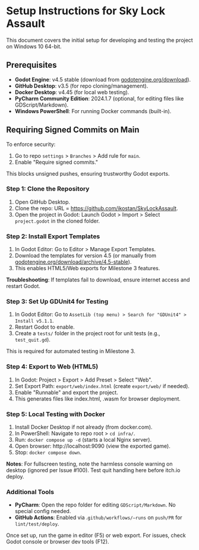 # Setup Instructions for Sky Lock Assault

This document covers the initial setup for developing and testing the project
on Windows 10 64-bit.

## Prerequisites
- **Godot Engine**: v4.5 stable (download from
  [godotengine.org/download](https://godotengine.org/download)).
- **GitHub Desktop**: v3.5 (for repo cloning/management).
- **Docker Desktop**: v4.45 (for local web testing).
- **PyCharm Community Edition**: 2024.1.7 (optional, for editing files
  like GDScript/Markdown).
- **Windows PowerShell**: For running Docker commands (built-in).

## Requiring Signed Commits on Main

To enforce security:

1. Go to repo `settings` > `Branches` > Add rule for `main`.
2. Enable "Require signed commits."

This blocks unsigned pushes, ensuring trustworthy Godot exports.


### Step 1: Clone the Repository

1. Open GitHub Desktop.
2. Clone the repo: URL = https://github.com/ikostan/SkyLockAssault.
3. Open the project in Godot: Launch Godot > Import > Select
   `project.godot` in the cloned folder.

### Step 2: Install Export Templates

1. In Godot Editor: Go to Editor > Manage Export Templates.
2. Download the templates for version 4.5 (or manually from
   [godotengine.org/download/archive/4.5-stable](https://godotengine.org/download/archive/4.5-stable/)).
3. This enables HTML5/Web exports for Milestone 3 features.

**Troubleshooting**: If templates fail to download, ensure internet access
and restart Godot.

### Step 3: Set Up GDUnit4 for Testing

1. In Godot Editor:
   Go to `AssetLib (top menu) > Search for "GDUnit4" > Install v5.1.1`.
2. Restart Godot to enable.
3. Create a `tests/` folder in the project root for unit tests
   (e.g., `test_quit.gd`).

This is required for automated testing in Milestone 3.

### Step 4: Export to Web (HTML5)

1. In Godot: Project > Export > Add Preset > Select "Web".
2. Set Export Path: `export/web/index.html` (create `export/web/` if needed).
3. Enable "Runnable" and export the project.
4. This generates files like index.html, .wasm for browser deployment.

### Step 5: Local Testing with Docker

1. Install Docker Desktop if not already (from docker.com).
2. In PowerShell: Navigate to repo root > `cd infra/`.
3. Run: `docker compose up -d` (starts a local Nginx server).
4. Open browser: http://localhost:9090 (view the exported game).
5. Stop: `docker compose down`.

**Notes**: For fullscreen testing, note the harmless console warning on desktop
(ignored per Issue #100). Test quit handling here before itch.io deploy.

### Additional Tools

- **PyCharm**: Open the repo folder for editing `GDScript/Markdown`. No special
  config needed.
- **GitHub Actions**: Enabled via .`github/workflows/—runs` on `push/PR` for
  `lint/test/deploy`.

Once set up, run the game in editor (F5) or web export. For issues, check Godot
console or browser dev tools (F12).